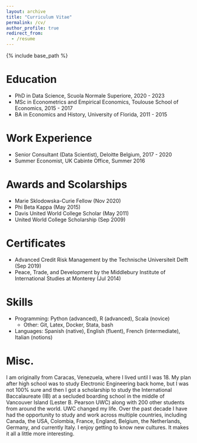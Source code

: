```yaml
---
layout: archive
title: "Curriculum Vitae"
permalink: /cv/
author_profile: true
redirect_from:
  - /resume
---
```


{% include base_path %}

Education
======
* PhD in Data Science, Scuola Normale Superiore, 2020 - 2023
* MSc in Econometrics and Empirical Economics, Toulouse School of Economics, 2015 - 2017
* BA  in Economics and History, University of Florida, 2011 - 2015

Work Experience
======
* Senior Consultant (Data Scientist), Deloitte Belgium, 2017 - 2020
* Summer Economist, UK Cabinte Office, Summer 2016

Awards and Scolarships
======
* Marie Sklodowska-Curie Fellow (Nov 2020)
* Phi Beta Kappa (May 2015)
* Davis United World College Scholar (May 2011)
* United World College Scholarship (Sep 2009)

Certificates
======
* Advanced Credit Risk Management by the Technische Universiteit Delft (Sep 2019)
* Peace, Trade, and Development by the Middlebury Institute of International Studies at Monterey (Jul 2014)

Skills
======
* Programming: Python (advanced), R (advanced), Scala (novice)
  * Other: Git, Latex, Docker, Stata, bash
* Languages: Spanish (native), English (fluent), French (intermediate), Italian (notions) 

Misc.
======
I am originally from Caracas, Venezuela, where I lived until I was 18. My plan after high school was to study Electronic Engineering back home, but I was not 100% sure and then I got a scholarship to study the International Baccalaureate (IB) at a secluded boarding school in the middle of Vancouver Island (Lester B. Pearson UWC) along with 200 other students from around the world. UWC changed my life. Over the past decade I have had the opportunity to study and work across multiple countries, including Canada, the USA, Colombia, France, England, Belgium, the Netherlands, Germany, and currently Italy. I enjoy getting to know new cultures. It makes it all a little more interesting.

<!-- Work experience
======
* Summer 2015: Research Assistant
  * Github University
  * Duties included: Tagging issues
  * Supervisor: Professor Git

* Fall 2015: Research Assistant
  * Github University
  * Duties included: Merging pull requests
  * Supervisor: Professor Hub -->
  
<!-- Skills
======
* Skill 1
* Skill 2
  * Sub-skill 2.1
  * Sub-skill 2.2
  * Sub-skill 2.3
* Skill 3

Publications
======
  <ul>{% for post in site.publications %}
    {% include archive-single-cv.html %}
  {% endfor %}</ul>
  
Talks
======
  <ul>{% for post in site.talks %}
    {% include archive-single-talk-cv.html %}
  {% endfor %}</ul>
  
Teaching
======
  <ul>{% for post in site.teaching %}
    {% include archive-single-cv.html %}
  {% endfor %}</ul>
  
Service and leadership
======
* Currently signed in to 43 different slack teams -->

